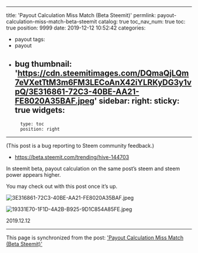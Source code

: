 
---
title: 'Payout Calculation Miss Match (Beta Steemit)'
permlink: payout-calculation-miss-match-beta-steemit
catalog: true
toc_nav_num: true
toc: true
position: 9999
date: 2019-12-12 10:52:42
categories:
- payout
tags:
- payout
- bug
thumbnail: 'https://cdn.steemitimages.com/DQmaQjLQm7eVXetTtM3m6FM3LECoAnX42iYLRKyDG3y1vpQ/3E316861-72C3-40BE-AA21-FE8020A35BAF.jpeg'
sidebar:
    right:
        sticky: true
widgets:
    -
        type: toc
        position: right
---


(This post is a bug reporting to Steem community feedback.)

* https://beta.steemit.com/trending/hive-144703

In steemit beta, payout calculation on the same post’s steem and steem power appears higher. 

You may check out with this post once it’s up. 



![3E316861-72C3-40BE-AA21-FE8020A35BAF.jpeg](https://cdn.steemitimages.com/DQmaQjLQm7eVXetTtM3m6FM3LECoAnX42iYLRKyDG3y1vpQ/3E316861-72C3-40BE-AA21-FE8020A35BAF.jpeg)

![19331E70-1F1D-4A2B-B925-9D1C854A85FE.jpeg](https://cdn.steemitimages.com/DQmUi17o3seNztJf85Qsu2xfXiTrKBneDa6NRZ4qqrnCURh/19331E70-1F1D-4A2B-B925-9D1C854A85FE.jpeg)

2019.12.12

- - -

This page is synchronized from the post: ['Payout Calculation Miss Match (Beta Steemit)'](https://steemit.com/@jaydih/payout-calculation-miss-match-beta-steemit)
